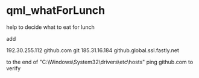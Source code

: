 # qml_whatForLunch
help to decide what to eat for lunch

add 

192.30.255.112 github.com git
185.31.16.184 github.global.ssl.fastly.net

to the end of "C:\Windows\System32\drivers\etc\hosts" 
ping github.com to verify
